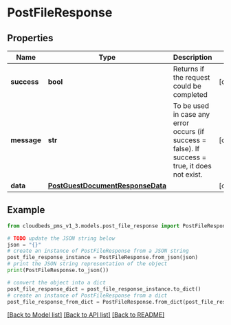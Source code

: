 # PostFileResponse


## Properties

Name | Type | Description | Notes
------------ | ------------- | ------------- | -------------
**success** | **bool** | Returns if the request could be completed | [optional] 
**message** | **str** | To be used in case any error occurs (if success &#x3D; false). If success &#x3D; true, it does not exist. | [optional] 
**data** | [**PostGuestDocumentResponseData**](PostGuestDocumentResponseData.md) |  | [optional] 

## Example

```python
from cloudbeds_pms_v1_3.models.post_file_response import PostFileResponse

# TODO update the JSON string below
json = "{}"
# create an instance of PostFileResponse from a JSON string
post_file_response_instance = PostFileResponse.from_json(json)
# print the JSON string representation of the object
print(PostFileResponse.to_json())

# convert the object into a dict
post_file_response_dict = post_file_response_instance.to_dict()
# create an instance of PostFileResponse from a dict
post_file_response_from_dict = PostFileResponse.from_dict(post_file_response_dict)
```
[[Back to Model list]](../README.md#documentation-for-models) [[Back to API list]](../README.md#documentation-for-api-endpoints) [[Back to README]](../README.md)


